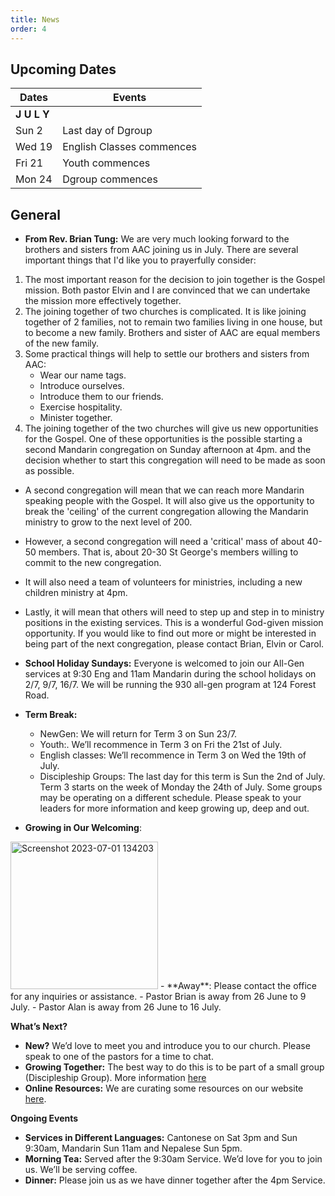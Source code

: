 ```yaml
---
title: News
order: 4
---
```


## Upcoming Dates

| Dates | Events |
| ----------- | ----------- | 
| **J U L Y**  |  | 
|  Sun 2 | Last day of Dgroup |
|  Wed 19 | English Classes commences |
|  Fri 21 | Youth commences |
|  Mon 24 | Dgroup commences |


## General
- **From Rev. Brian Tung:** We are very much looking forward to the brothers and sisters from AAC joining us in July. There are several important things that I'd like you to prayerfully consider:
1. The most important reason for the decision to join together is the Gospel mission. Both pastor Elvin and I are convinced that we can undertake the mission more effectively together. 
2. The joining together of two churches is complicated. It is like joining together of 2 families, not to remain two families living in one house, but to become a new family. Brothers and sister of AAC are equal members of the new family. 
3. Some practical things will help to settle our brothers and sisters from AAC: 
    - Wear our name tags. 
    - Introduce ourselves.
    - Introduce them to our friends. 
    - Exercise hospitality.
    -  Minister together.  
4. The joining together of the two churches will give us new opportunities for the Gospel. One of these opportunities is the possible starting a second Mandarin congregation on Sunday afternoon at 4pm. and the decision whether to start this congregation will need to be made as soon as possible. 
- A second congregation will mean that we can reach more Mandarin speaking people with the Gospel. It will also give us the opportunity to break the 'ceiling' of the current congregation allowing the Mandarin ministry to grow to the next level of 200. 
- However, a second congregation will need a 'critical' mass of about 40-50 members. That is, about 20-30 St George's members willing to commit to the new congregation. 
- It will also need a team of volunteers for ministries, including a new children ministry at 4pm. 
- Lastly, it will mean that others will need to step up and step in to ministry positions in the existing services. 
This is a wonderful God-given mission opportunity. 
If you would like to find out more or might be interested in being part of the next congregation, please contact Brian,  Elvin or Carol.

- **School Holiday Sundays:** Everyone is welcomed to join our All-Gen services at 9:30 Eng and 11am Mandarin during the school holidays on 2/7, 9/7, 16/7. We will be running the 930 all-gen program at 124 Forest Road. 
- **Term Break:** 
    - NewGen: We will return for Term 3 on Sun 23/7.
    - Youth:. We’ll recommence in Term 3 on Fri the 21st of July. 
    - English classes: We’ll recommence in Term 3 on Wed the 19th of July.  
    - Discipleship Groups: The last day for this term is Sun the 2nd of July. Term 3 starts on the week of Monday the 24th of July. Some groups may be operating on a different schedule. Please speak to your leaders for more information and keep growing up, deep and out. 
- **Growing in Our Welcoming**:
 <img width="236" alt="Screenshot 2023-07-01 134203" src="https://github.com/stgeorgeshurstville/bulletin/assets/119166299/b540ac1c-0ba4-481e-90a5-5464939f7e4c">
- **Away**: Please contact the office for any inquiries or assistance. 
    - Pastor Brian is away from 26 June to 9 July.
    - Pastor Alan is  away from 26 June to 16 July. 


**What’s Next?** 
- **New?** We’d love to meet you and introduce you to our church. Please speak to one of the pastors for a time to chat. 
- **Growing Together:** The best way to do this is to be part of a small group (Discipleship Group). More information [here](https://stgeorgeshurstville.org.au/discipleship-groups)
- **Online Resources:** We are curating some resources on our website [here](https://stgeorgeshurstville.org.au/lets-talk-about-christianity).  

**Ongoing Events** 
- **Services in Different Languages:** Cantonese on Sat 3pm and Sun 9:30am, Mandarin Sun 11am and Nepalese Sun 5pm. 
- **Morning Tea:**  Served after the 9:30am Service. We’d love for you to join us. We’ll be serving coffee.
- **Dinner:** Please join us as we have dinner together after the 4pm Service.  

